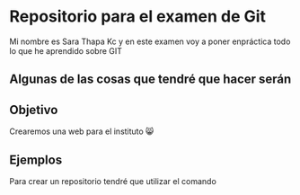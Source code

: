 # Repositorio para el examen de Git
Mi nombre es Sara Thapa Kc y en este examen voy a poner enpráctica todo lo que he aprendido sobre GIT

## Algunas de las cosas que tendré que hacer serán


## Objetivo
Crearemos una web para el instituto  😸


## Ejemplos
Para crear un repositorio tendré que utilizar el comando 
